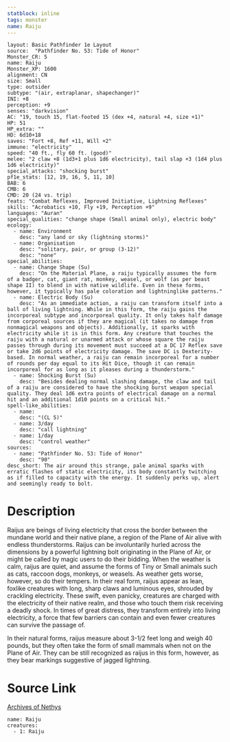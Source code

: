 ```yaml
---
statblock: inline
tags: monster
name: Raiju
---
```

```statblock
layout: Basic Pathfinder 1e Layout
source:  "Pathfinder No. 53: Tide of Honor"
Monster_CR: 5
name: Raiju
Monster_XP: 1600
alignment: CN
size: Small
type: outsider
subtype: "(air, extraplanar, shapechanger)"
INI: +8
perception: +9
senses: "darkvision"
AC: "19, touch 15, flat-footed 15 (dex +4, natural +4, size +1)"
HP: 51
HP_extra: ""
HD: 6d10+18
saves: "Fort +8, Ref +11, Will +2"
immune: "electricity"
speed: "40 ft., fly 60 ft. (good)"
melee: "2 claw +8 (1d3+1 plus 1d6 electricity), tail slap +3 (1d4 plus 1d6 electricity)"
special_attacks: "shocking burst"
pf1e_stats: [12, 19, 16, 5, 11, 10]
BAB: 6
CMB: 6
CMD: 20 (24 vs. trip)
feats: "Combat Reflexes, Improved Initiative, Lightning Reflexes"
skills: "Acrobatics +10, Fly +19, Perception +9"
languages: "Auran"
special_qualities: "change shape (Small animal only), electric body"
ecology:
  - name: Environment
    desc: "any land or sky (lightning storms)"
  - name: Organisation
    desc: "solitary, pair, or group (3-12)"
    desc: "none"
special_abilities:
  - name: Change Shape (Su)
    desc: "On the Material Plane, a raiju typically assumes the form of a badger, cat, giant rat, monkey, weasel, or wolf (as per beast shape II) to blend in with native wildlife. Even in these forms, however, it typically has pale coloration and lightninglike patterns."
  - name: Electric Body (Su)
    desc: "As an immediate action, a raiju can transform itself into a ball of living lightning. While in this form, the raiju gains the incorporeal subtype and incorporeal quality. It only takes half damage from corporeal sources if they are magical (it takes no damage from nonmagical weapons and objects). Additionally, it sparks with electricity while it is in this form. Any creature that touches the raiju with a natural or unarmed attack or whose square the raiju passes through during its movement must succeed at a DC 17 Reflex save or take 2d6 points of electricity damage. The save DC is Dexterity-based. In normal weather, a raiju can remain incorporeal for a number of rounds per day equal to its Hit Dice, though it can remain incorporeal for as long as it pleases during a thunderstorm."
  - name: Shocking Burst (Su)
    desc: "Besides dealing normal slashing damage, the claw and tail of a raiju are considered to have the shocking burst weapon special quality. They deal 1d6 extra points of electrical damage on a normal hit and an additional 1d10 points on a critical hit."
spell-like_abilities:
  - name:
    desc: "(CL 5)"
  - name: 3/day
    desc: "call lightning"
  - name: 1/day
    desc: "control weather"
sources:
  - name: "Pathfinder No. 53: Tide of Honor"
    desc: "90"
desc_short: The air around this strange, pale animal sparks with erratic flashes of static electricity, its body constantly twitching as if filled to capacity with the energy. It suddenly perks up, alert and seemingly ready to bolt.
```
# Description
Raijus are beings of living electricity that cross the border between the mundane world and their native plane, a region of the Plane of Air alive with endless thunderstorms. Raijus can be involuntarily hurled across the dimensions by a powerful lightning bolt originating in the Plane of Air, or might be called by magic users to do their bidding. When the weather is calm, raijus are quiet, and assume the forms of Tiny or Small animals such as cats, raccoon dogs, monkeys, or weasels. As weather gets worse, however, so do their tempers. In their real form, raijus appear as lean, foxlike creatures with long, sharp claws and luminous eyes, shrouded by crackling electricity. These swift, even panicky, creatures are charged with the electricity of their native realm, and those who touch them risk receiving a deadly shock. In times of great distress, they transform entirely into living electricity, a force that few barriers can contain and even fewer creatures can survive the passage of.

In their natural forms, raijus measure about 3-1/2 feet long and weigh 40 pounds, but they often take the form of small mammals when not on the Plane of Air. They can be still recognized as raijus in this form, however, as they bear markings suggestive of jagged lightning.
# Source Link
[Archives of Nethys](https://aonprd.com/MonsterDisplay.aspx?ItemName=Raiju)
```encounter-table
name: Raiju
creatures:
  - 1: Raiju
```
